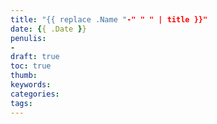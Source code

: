 ```yaml
---
title: "{{ replace .Name "-" " " | title }}"
date: {{ .Date }}
penulis:
-
draft: true
toc: true
thumb:
keywords:
categories:
tags:
---
```


